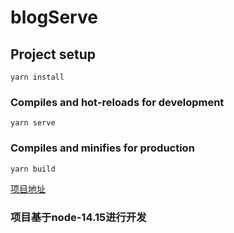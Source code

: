# blogServe

## Project setup
```
yarn install
```

### Compiles and hot-reloads for development
```
yarn serve
```

### Compiles and minifies for production
```
yarn build
```

[项目地址](https://www.seahappy.xyz)

### 项目基于**node-14.15**进行开发